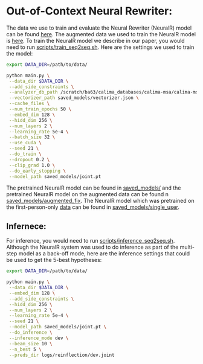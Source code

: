 # Out-of-Context Neural Rewriter:

The data we use to train and evaluate the Neural Rewriter (NeuralR) model can be found [here](https://github.com/balhafni/gender-rewriting/tree/master/data/rewrite/apgc-v2.0/nn_token_data). The augmented data we used to train the NeuralR model is [here](https://github.com/balhafni/gender-rewriting/tree/master/data/rewrite/apgc-v2.0/augmentation/nn_token_data).
To train the NeuralR model we describe in our paper, you would need to run [scripts/train_seq2seq.sh](scripts/train_seq2seq.sh). Here are the settings we used to train the model: <br/>

```bash
export DATA_DIR=/path/to/data/

python main.py \
 --data_dir $DATA_DIR \
 --add_side_constraints \
 --analyzer_db_path /scratch/ba63/calima_databases/calima-msa/calima-msa-s31_0.4.2.utf8.db.copy-mod \
 --vectorizer_path saved_models/vectorizer.json \
 --cache_files \
 --num_train_epochs 50 \
 --embed_dim 128 \
 --hidd_dim 256 \
 --num_layers 2 \
 --learning_rate 5e-4 \
 --batch_size 32 \
 --use_cuda \
 --seed 21 \
 --do_train \
 --dropout 0.2 \
 --clip_grad 1.0 \
 --do_early_stopping \
 --model_path saved_models/joint.pt
 ```


The pretrained NeuralR model can be found in [saved_models/](saved_models/) and the pretrained NeuralR model on the augmented data can be found n [saved_models/augmented_fix](saved_models/augmented_fix). The NeuralR model which was pretrained on the first-person-only [data](https://github.com/balhafni/gender-rewriting/tree/master/data/rewrite/apgc-v1.0/nn_token_data) can be found in [saved_models/single_user](saved_models/single_user).

## Infernece:
For inference, you would need to run [scripts/inference_seq2seq.sh](scripts/inference_seq2seq.sh). Although the NeuralR system was used to do inference as part of the multi-step model as a back-off mode, here are the inference settings that could be used to get the 5-best hypotheses:

```bash
export DATA_DIR=/path/to/data/

python main.py \
 --data_dir $DATA_DIR \
 --embed_dim 128 \
 --add_side_constraints \
 --hidd_dim 256 \
 --num_layers 2 \
 --learning_rate 5e-4 \
 --seed 21 \
 --model_path saved_models/joint.pt \
 --do_inference \
 --inference_mode dev \
 --beam_size 10 \
 --n_best 5 \
 --preds_dir logs/reinflection/dev.joint
 ```
 

